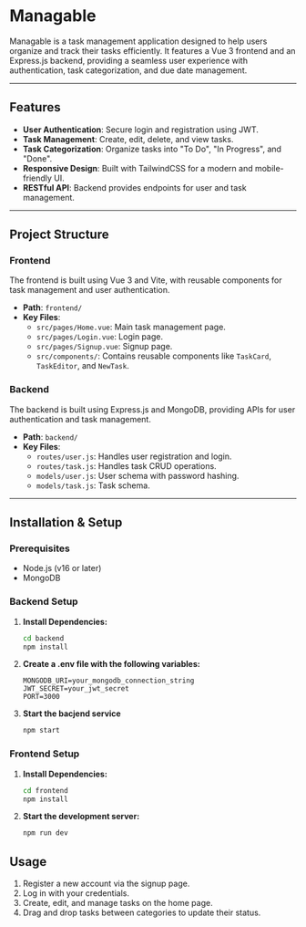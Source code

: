 # Managable

Managable is a task management application designed to help users organize and track their tasks efficiently. It features a Vue 3 frontend and an Express.js backend, providing a seamless user experience with authentication, task categorization, and due date management.

---

## Features

- **User Authentication**: Secure login and registration using JWT.
- **Task Management**: Create, edit, delete, and view tasks.
- **Task Categorization**: Organize tasks into "To Do", "In Progress", and "Done".
- **Responsive Design**: Built with TailwindCSS for a modern and mobile-friendly UI.
- **RESTful API**: Backend provides endpoints for user and task management.

---

## Project Structure

### Frontend
The frontend is built using Vue 3 and Vite, with reusable components for task management and user authentication.

- **Path**: `frontend/`
- **Key Files**:
  - `src/pages/Home.vue`: Main task management page.
  - `src/pages/Login.vue`: Login page.
  - `src/pages/Signup.vue`: Signup page.
  - `src/components/`: Contains reusable components like `TaskCard`, `TaskEditor`, and `NewTask`.

### Backend
The backend is built using Express.js and MongoDB, providing APIs for user authentication and task management.

- **Path**: `backend/`
- **Key Files**:
  - `routes/user.js`: Handles user registration and login.
  - `routes/task.js`: Handles task CRUD operations.
  - `models/user.js`: User schema with password hashing.
  - `models/task.js`: Task schema.

---

## Installation & Setup

### Prerequisites
- Node.js (v16 or later)
- MongoDB

### Backend Setup
1. **Install Dependencies:**
   ```bash
   cd backend
   npm install
2. **Create a .env file with the following variables:**
    ```
    MONGODB_URI=your_mongodb_connection_string
    JWT_SECRET=your_jwt_secret
    PORT=3000
    ```
3. **Start the bacjend service**

   ```bash
   npm start
### Frontend Setup
1. **Install Dependencies:**

   ```bash
   cd frontend
   npm install
2. **Start the development server:**

   ```bash
   npm run dev
## Usage
1. Register a new account via the signup page.
2. Log in with your credentials.
3. Create, edit, and manage tasks on the home page.
4. Drag and drop tasks between categories to update their status.


